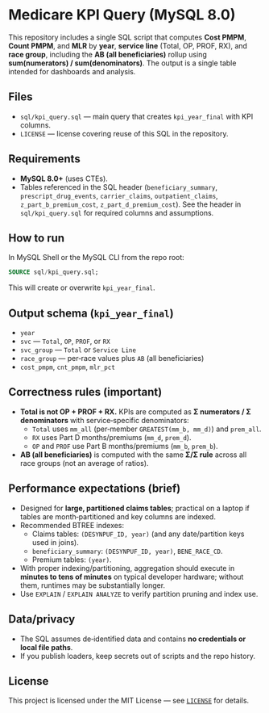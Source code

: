 # Medicare KPI Query (MySQL 8.0)

This repository includes a single SQL script that computes **Cost PMPM**, **Count PMPM**, and **MLR** by **year**, **service line** (Total, OP, PROF, RX), and **race group**, including the **AB (all beneficiaries)** rollup using **sum(numerators) / sum(denominators)**. The output is a single table intended for dashboards and analysis.

## Files
- `sql/kpi_query.sql` — main query that creates `kpi_year_final` with KPI columns.
- `LICENSE` — license covering reuse of this SQL in the repository.

## Requirements
- **MySQL 8.0+** (uses CTEs).
- Tables referenced in the SQL header (`beneficiary_summary`, `prescript_drug_events`, `carrier_claims`, `outpatient_claims`, `z_part_b_premium_cost`, `z_part_d_premium_cost`). See the header in `sql/kpi_query.sql` for required columns and assumptions.

## How to run
In MySQL Shell or the MySQL CLI from the repo root:
```sql
SOURCE sql/kpi_query.sql;
```
This will create or overwrite `kpi_year_final`.

## Output schema (`kpi_year_final`)
- `year`
- `svc` — `Total`, `OP`, `PROF`, or `RX`
- `svc_group` — `Total` or `Service Line`
- `race_group` — per‑race values plus `AB` (all beneficiaries)
- `cost_pmpm`, `cnt_pmpm`, `mlr_pct`

## Correctness rules (important)
- **Total is not OP + PROF + RX.** KPIs are computed as **Σ numerators / Σ denominators** with service‑specific denominators:
  - `Total` uses `mm_all` (per‑member `GREATEST(mm_b, mm_d)`) and `prem_all`.
  - `RX` uses Part D months/premiums (`mm_d`, `prem_d`).
  - `OP` and `PROF` use Part B months/premiums (`mm_b`, `prem_b`).
- **AB (all beneficiaries)** is computed with the same **Σ/Σ rule** across all race groups (not an average of ratios).

## Performance expectations (brief)
- Designed for **large, partitioned claims tables**; practical on a laptop if tables are month‑partitioned and key columns are indexed.
- Recommended BTREE indexes:
  - Claims tables: `(DESYNPUF_ID, year)` (and any date/partition keys used in joins).
  - `beneficiary_summary`: `(DESYNPUF_ID, year)`, `BENE_RACE_CD`.
  - Premium tables: `(year)`.
- With proper indexing/partitioning, aggregation should execute in **minutes to tens of minutes** on typical developer hardware; without them, runtimes may be substantially longer.
- Use `EXPLAIN` / `EXPLAIN ANALYZE` to verify partition pruning and index use.

## Data/privacy
- The SQL assumes de‑identified data and contains **no credentials or local file paths**.
- If you publish loaders, keep secrets out of scripts and the repo history.

## License
This project is licensed under the MIT License — see [`LICENSE`](LICENSE) for details.

